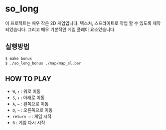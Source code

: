# so_long
이 프로젝트는 매우 작은 2D 게임입니다. 텍스처, 스프라이트로 작업 할 수 있도록 제작되었습니다. 그리고 매우 기본적인 게임 플레이 요소있습니다.

## 실행방법
```bash
$ make bonus
$ ./so_long_bonus ./map/map_sl.ber
```
## HOW TO PLAY
 * `W`, `↑` : 위로 이동
 * `S`, `↓` : 아래로 이동
 * `A`, `←` : 왼쪽으로 이동
 * `D`, `→` : 오른쪽으로 이동
 * `return ⏎` : 게임 시작
 * `R` : 게임 다시 시작
